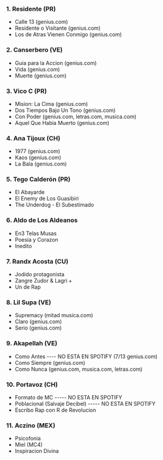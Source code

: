 ### 1. Residente (PR) 
 - Calle 13 (genius.com)
 - Residente o Visitante (genius.com)
 - Los de Atras Vienen Conmigo (genius.com)

### 2. Canserbero (VE)
 - Guia para la Accion (genius.com)
 - Vida (genius.com)
 - Muerte (genius.com)
 
### 3. Vico C (PR) 
 - Mision: La Cima (genius.com)
 - Dos Tiempos Bajo Un Tono (genius.com)
 - Con Poder (genius.com, letras.com, musica.com)
 - Aquel Que Habia Muerto (genius.com)
 
### 4. Ana Tijoux (CH) 
 - 1977 (genius.com)
 - Kaos (genius.com)
 - La Bala (genius.com)

### 5. Tego Calderón (PR) 
 - El Abayarde
 - El Enemy de Los Guasibiri
 - The Underdog - El Subestimado

### 6. Aldo de Los Aldeanos
 - En3 Telas Musas
 - Poesia y Corazon
 - Inedito

### 7. Randx Acosta (CU)
 - Jodido protagonista
 - Zangre Zudor & Lagri +
 - Un de Rap

### 8. Lil Supa (VE) 
 - Supremacy (mitad musica.com)
 - Claro (genius.com)
 - Serio (genius.com)

### 9. Akapellah (VE)
 - Como Antes ---- NO ESTA EN SPOTIFY (7/13 genius.com)
 - Como Siempre (genius.com)
 - Como Nunca (genius.com, musica.com, letras.com)

### 10. Portavoz (CH)
 - Formato de MC ----- NO ESTA EN SPOTIFY
 - Poblacional (Salvaje Decibel) ----- NO ESTA EN SPOTIFY
 - Escribo Rap con R de Revolucion

### 11. Aczino (MEX)
 - Psicofonia
 - Miel (MC4)
 - Inspiracion Divina